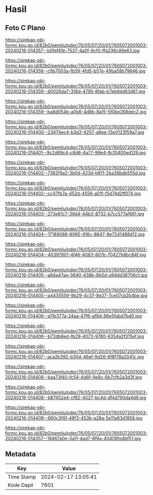 # Hasil

## Foto C Plano

https://sirekap-obj-formc.kpu.go.id/82b0/pemilu/pdpr/76/05/07/20/01/7605072001003-20240216-014357--b0fef41e-7537-4a0f-9cf0-ffa236c49e63.jpg

https://sirekap-obj-formc.kpu.go.id/82b0/pemilu/pdpr/76/05/07/20/01/7605072001003-20240216-014358--c9b7003a-fb59-4fd5-b57e-49ba58b79846.jpg

https://sirekap-obj-formc.kpu.go.id/82b0/pemilu/pdpr/76/05/07/20/01/7605072001003-20240216-014359--40026da7-316d-4795-8fab-b7eb6dd63d61.jpg

https://sirekap-obj-formc.kpu.go.id/82b0/pemilu/pdpr/76/05/07/20/01/7605072001003-20240216-014359--ba8d054b-a0b6-4d8b-8a15-5f0be268ddc2.jpg

https://sirekap-obj-formc.kpu.go.id/82b0/pemilu/pdpr/76/05/07/20/01/7605072001003-20240216-014400--23474ec4-b3d2-4257-a8ee-f3e0123f59a7.jpg

https://sirekap-obj-formc.kpu.go.id/82b0/pemilu/pdpr/76/05/07/20/01/7605072001003-20240216-014401--9c2d69c4-c8d6-4a77-99e4-8c10400ed129.jpg

https://sirekap-obj-formc.kpu.go.id/82b0/pemilu/pdpr/76/05/07/20/01/7605072001003-20240216-014402--7382f9a2-3b0d-423d-b811-2ba39bdb555d.jpg

https://sirekap-obj-formc.kpu.go.id/82b0/pemilu/pdpr/76/05/07/20/01/7605072001003-20240216-014402--cc47fb7a-452d-4556-a01f-f5d74d2ff074.jpg

https://sirekap-obj-formc.kpu.go.id/82b0/pemilu/pdpr/76/05/07/20/01/7605072001003-20240216-014403--273e61c7-39d4-44b3-8732-b7cc577af661.jpg

https://sirekap-obj-formc.kpu.go.id/82b0/pemilu/pdpr/76/05/07/20/01/7605072001003-20240216-014404--17189088-8995-416c-8847-8e7241488d12.jpg

https://sirekap-obj-formc.kpu.go.id/82b0/pemilu/pdpr/76/05/07/20/01/7605072001003-20240216-014404--40397601-4f46-4083-807b-70427b8bc84f.jpg

https://sirekap-obj-formc.kpu.go.id/82b0/pemilu/pdpr/76/05/07/20/01/7605072001003-20240216-014405--a84a47ae-3640-438b-9b0d-a94dd38706c1.jpg

https://sirekap-obj-formc.kpu.go.id/82b0/pemilu/pdpr/76/05/07/20/01/7605072001003-20240216-014405--a4435559-9b29-4c37-8e27-7ce07cb2b4be.jpg

https://sirekap-obj-formc.kpu.go.id/82b0/pemilu/pdpr/76/05/07/20/01/7605072001003-20240216-014406--a11b377a-24aa-47f6-af8d-86e5fabd7bd0.jpg

https://sirekap-obj-formc.kpu.go.id/82b0/pemilu/pdpr/76/05/07/20/01/7605072001003-20240216-014406--b72db8ed-fb29-4073-9780-6354a2f315ef.jpg

https://sirekap-obj-formc.kpu.go.id/82b0/pemilu/pdpr/76/05/07/20/01/7605072001003-20240216-014407--aca2b392-b30d-46ef-9d26-6f8f78a2041c.jpg

https://sirekap-obj-formc.kpu.go.id/82b0/pemilu/pdpr/76/05/07/20/01/7605072001003-20240216-014408--baa73f40-fc54-4d6f-9e8c-6b7cfb2a3d3f.jpg

https://sirekap-obj-formc.kpu.go.id/82b0/pemilu/pdpr/76/05/07/20/01/7605072001003-20240216-014408--b87452e4-cf82-4027-bc4d-df4d790da4d9.jpg

https://sirekap-obj-formc.kpu.go.id/82b0/pemilu/pdpr/76/05/07/20/01/7605072001003-20240216-014409--660c3f6f-48f3-453b-a28a-5e11a93d1856.jpg

https://sirekap-obj-formc.kpu.go.id/82b0/pemilu/pdpr/76/05/07/20/01/7605072001003-20240216-014357--18467a0e-3a11-4ad7-8f6a-40408fe4bf51.jpg


## Metadata

| Key        | Value               |
| ---------- | ------------------- |
| Time Stamp | 2024-02-17 13:05:41 |
| Kode Dapil | 7601                |



